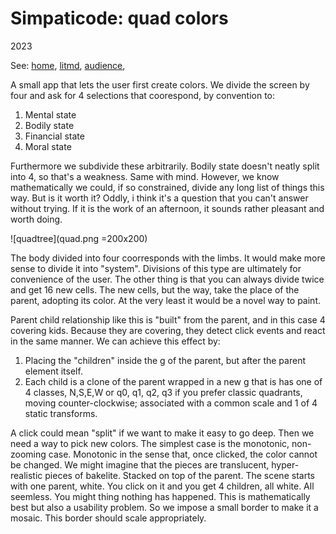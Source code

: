 <!--<!DOCTYPE html>
<head>
  <title>Simpaticode: quad colors</title>
  <link class="testable" id="favicon" rel="icon" type="image/svg+xml" href="data:image/svg+xml,
    <svg xmlns='http://www.w3.org/2000/svg' viewBox='0 0 1 1'>
        <rect width='1' height='1' fill='white' />
    </svg>"
  >
  <link rel="stylesheet" href="/style.css">
  <link class="hljs" rel="stylesheet" href="/kata/highlight.github.css">
  <meta id="refresh" http-equiv="refresh" content="-1">
  <script class="testable" src="testable.js" type="module"></script>
  <script class="hljs" type="module">
    import hljs from '/kata/highlight.min.js';
    import javascript from '/kata/highlight.javascript.min.js';
    const d=document, elts = a => d.querySelectorAll(a);
    hljs.registerLanguage('javascript', javascript);
    d.addEventListener('DOMContentLoaded', () =>
      elts('pre code').forEach(block =>
        hljs.highlightElement(block)));
  </script>
</head>-->

# Simpaticode: quad colors
2023

See:
[home](/),
[litmd](/lit.md),
[audience](/audience.md),

A small app that lets the user first create colors.
We divide the screen by four and ask for 4 selections that coorespond, by convention to:
1. Mental state
2. Bodily state
3. Financial state
4. Moral state

Furthermore we subdivide these arbitrarily.
Bodily state doesn't neatly split into 4, so that's a weakness.
Same with mind.
However, we know mathematically we could, if so constrained, divide any long list of things this way.
But is it worth it?
Oddly, i think it's a question that you can't answer without trying.
If it is the work of an afternoon, it sounds rather pleasant and worth doing.

![quadtree](quad.png =200x200)

The body divided into four coorresponds with the limbs.
It would make more sense to divide it into "system".
Divisions of this type are ultimately for convenience of the user.
The other thing is that you can always divide twice and get 16 new cells.
The new cells, but the way, take the place of the parent, adopting its color.
At the very least it would be a novel way to paint.

Parent child relationship like this is "built" from the parent, and in this case 4 covering kids.
Because they are covering, they detect click events and react in the same manner.
We can achieve this effect by:
1. Placing the "children" inside the g of the parent, but after the parent element itself.
2. Each child is a clone of the parent wrapped in a new g that is has one of 4 classes, N,S,E,W or q0, q1, q2, q3 if you prefer classic quadrants, moving counter-clockwise; associated with a common scale and 1 of 4 static transforms.

A click could mean "split" if we want to make it easy to go deep.
Then we need a way to pick new colors.
The simplest case is the monotonic, non-zooming case.
Monotonic in the sense that, once clicked, the color cannot be changed.
We might imagine that the pieces are translucent, hyper-realistic pieces of bakelite.
Stacked on top of the parent.
The scene starts with one parent, white.
You click on it and you get 4 children, all white. All seemless. You might thing nothing has happened.
This is mathematically best but also a usability problem.
So we impose a small border to make it a mosaic.
This border should scale appropriately.

```js

```
